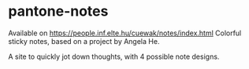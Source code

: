# pantone-notes
Available on https://people.inf.elte.hu/cuewak/notes/index.html
Colorful sticky notes, based on a project by Angela He.

A site to quickly jot down thoughts, with 4 possible note designs.
